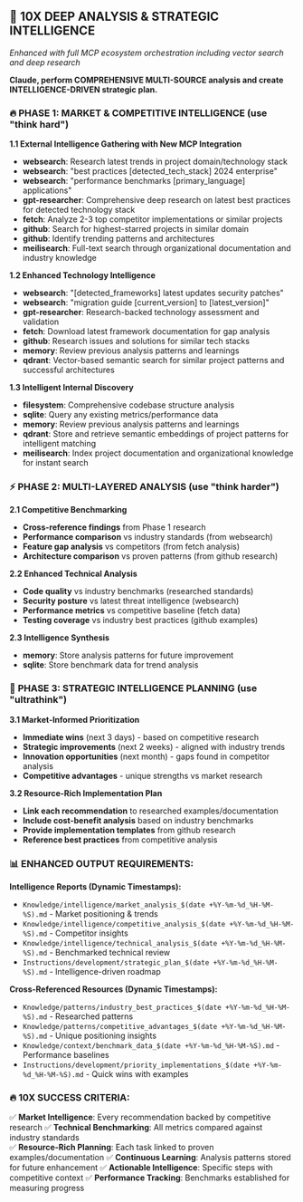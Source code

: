 ## 🚀 10X DEEP ANALYSIS & STRATEGIC INTELLIGENCE
*Enhanced with full MCP ecosystem orchestration including vector search and deep research*

**Claude, perform COMPREHENSIVE MULTI-SOURCE analysis and create INTELLIGENCE-DRIVEN strategic plan.**

### 🔥 **PHASE 1: MARKET & COMPETITIVE INTELLIGENCE** (use "think hard")

**1.1 External Intelligence Gathering with New MCP Integration**
- **websearch**: Research latest trends in project domain/technology stack
- **websearch**: "best practices [detected_tech_stack] 2024 enterprise"
- **websearch**: "performance benchmarks [primary_language] applications"
- **gpt-researcher**: Comprehensive deep research on latest best practices for detected technology stack
- **fetch**: Analyze 2-3 top competitor implementations or similar projects
- **github**: Search for highest-starred projects in similar domain
- **github**: Identify trending patterns and architectures
- **meilisearch**: Full-text search through organizational documentation and industry knowledge

**1.2 Enhanced Technology Intelligence**
- **websearch**: "[detected_frameworks] latest updates security patches"
- **websearch**: "migration guide [current_version] to [latest_version]"
- **gpt-researcher**: Research-backed technology assessment and validation
- **fetch**: Download latest framework documentation for gap analysis
- **github**: Research issues and solutions for similar tech stacks
- **memory**: Review previous analysis patterns and learnings
- **qdrant**: Vector-based semantic search for similar project patterns and successful architectures

**1.3 Intelligent Internal Discovery**
- **filesystem**: Comprehensive codebase structure analysis
- **sqlite**: Query any existing metrics/performance data
- **memory**: Review previous analysis patterns and learnings
- **qdrant**: Store and retrieve semantic embeddings of project patterns for intelligent matching
- **meilisearch**: Index project documentation and organizational knowledge for instant search

### ⚡ **PHASE 2: MULTI-LAYERED ANALYSIS** (use "think harder")

**2.1 Competitive Benchmarking**
- **Cross-reference findings** from Phase 1 research
- **Performance comparison** vs industry standards (from websearch)
- **Feature gap analysis** vs competitors (from fetch analysis)
- **Architecture comparison** vs proven patterns (from github research)

**2.2 Enhanced Technical Analysis**
- **Code quality** vs industry benchmarks (researched standards)
- **Security posture** vs latest threat intelligence (websearch)
- **Performance metrics** vs competitive baseline (fetch data)
- **Testing coverage** vs industry best practices (github examples)

**2.3 Intelligence Synthesis**
- **memory**: Store analysis patterns for future improvement
- **sqlite**: Store benchmark data for trend analysis

### 🎯 **PHASE 3: STRATEGIC INTELLIGENCE PLANNING** (use "ultrathink")

**3.1 Market-Informed Prioritization**
- **Immediate wins** (next 3 days) - based on competitive research
- **Strategic improvements** (next 2 weeks) - aligned with industry trends
- **Innovation opportunities** (next month) - gaps found in competitor analysis
- **Competitive advantages** - unique strengths vs market research

**3.2 Resource-Rich Implementation Plan**
- **Link each recommendation** to researched examples/documentation
- **Include cost-benefit analysis** based on industry benchmarks
- **Provide implementation templates** from github research
- **Reference best practices** from competitive analysis

### 📊 **ENHANCED OUTPUT REQUIREMENTS:**

**Intelligence Reports (Dynamic Timestamps):**
- `Knowledge/intelligence/market_analysis_$(date +%Y-%m-%d_%H-%M-%S).md` - Market positioning & trends
- `Knowledge/intelligence/competitive_analysis_$(date +%Y-%m-%d_%H-%M-%S).md` - Competitor insights
- `Knowledge/intelligence/technical_analysis_$(date +%Y-%m-%d_%H-%M-%S).md` - Benchmarked technical review
- `Instructions/development/strategic_plan_$(date +%Y-%m-%d_%H-%M-%S).md` - Intelligence-driven roadmap

**Cross-Referenced Resources (Dynamic Timestamps):**
- `Knowledge/patterns/industry_best_practices_$(date +%Y-%m-%d_%H-%M-%S).md` - Researched patterns
- `Knowledge/patterns/competitive_advantages_$(date +%Y-%m-%d_%H-%M-%S).md` - Unique positioning insights
- `Knowledge/context/benchmark_data_$(date +%Y-%m-%d_%H-%M-%S).md` - Performance baselines
- `Instructions/development/priority_implementations_$(date +%Y-%m-%d_%H-%M-%S).md` - Quick wins with examples

### 🔥 **10X SUCCESS CRITERIA:**

✅ **Market Intelligence**: Every recommendation backed by competitive research
✅ **Technical Benchmarking**: All metrics compared against industry standards  
✅ **Resource-Rich Planning**: Each task linked to proven examples/documentation
✅ **Continuous Learning**: Analysis patterns stored for future enhancement
✅ **Actionable Intelligence**: Specific steps with competitive context
✅ **Performance Tracking**: Benchmarks established for measuring progress
